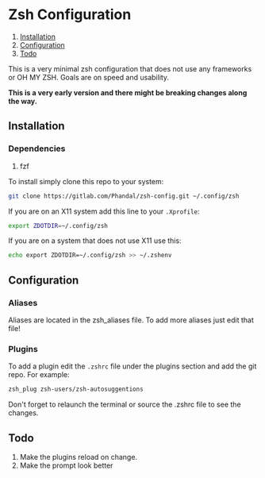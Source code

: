 # Zsh Configuration

1. [Installation](#installation)
2. [Configuration](#configuration)
3. [Todo](#todo)

This is a very minimal zsh configuration that does not use any
frameworks or OH MY ZSH. Goals are on speed and usability.

**This is a very early version and there might be breaking changes along the way.**

## Installation

### Dependencies
 1. fzf

To install simply clone this repo to your system:

```bash
git clone https://gitlab.com/Phandal/zsh-config.git ~/.config/zsh
```

If you are on an X11 system add this line to your `.Xprofile`:

```bash
export ZDOTDIR=~/.config/zsh
```

If you are on a system that does not use X11 use this:

```bash
echo export ZDOTDIR=~/.config/zsh >> ~/.zshenv
```

## Configuration

### Aliases
Aliases are located in the zsh_aliases file. To add more aliases just edit that file!

### Plugins
To add a plugin edit the `.zshrc` file under the plugins section and
add the git repo. For example:

```bash
zsh_plug zsh-users/zsh-autosuggentions
```

Don't forget to relaunch the terminal or source the .zshrc file to see the changes.

## Todo
1. Make the plugins reload on change.
3. Make the prompt look better
